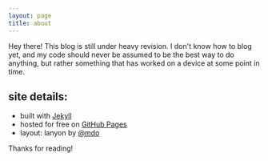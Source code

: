 ```yaml
---
layout: page
title: about
---
```


<p class="message">
  Hey there! This blog is still under heavy revision.  I don't know how to blog yet, and my code should never be assumed to be the best way to do anything, but rather something that has worked on a device at some point in time.
</p>


## site details:

* built with [Jekyll](http://jekyllrb.com)
* hosted for free on [GitHub Pages](https://pages.github.com)
* layout: lanyon by [@mdo](http://github.com/poole)



Thanks for reading!
